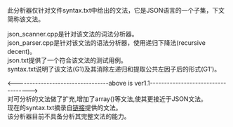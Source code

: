 此分析器仅针对文件syntax.txt中给出的文法，它是JSON语言的一个子集，下文简称该文法。

json_scanner.cpp是针对该文法的词法分析器。  
json_parser.cpp是针对该文法的语法分析器，使用递归下降法(recursive decent)。  
json.txt提供了一个符合该文法的测试用例。  
syntax.txt说明了该文法(G1)及其消除左递归和提取公共左因子后的形式(G1')。  

<---------------------------------above is ver1.1----------------------------------->  
对可分析的文法做了扩充,增加了array()等文法,使其更接近于JSON文法。  
现在的syntax.txt摘录自[链接](https://www.json.org/json-en.html)提供的文法。  
该分析器目前不具备分析其完整文法的能力。  
